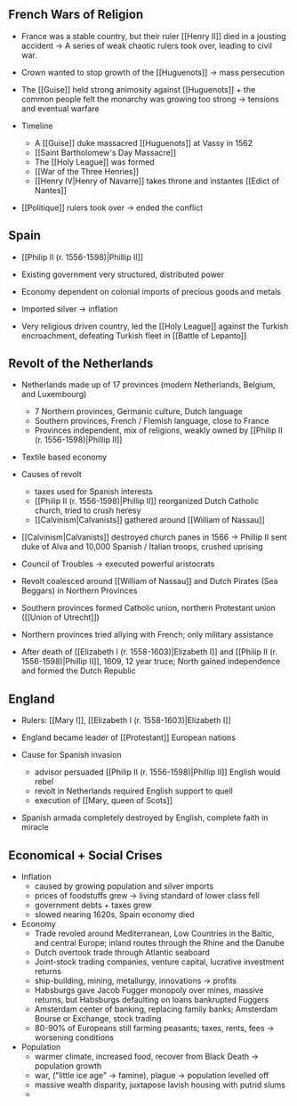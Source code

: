 ## French Wars of Religion
- France was a stable country, but their ruler [[Henry II]] died in a jousting accident -> A series of weak chaotic rulers took over, leading to civil war.
- Crown wanted to stop growth of the [[Huguenots]] -> mass persecution
- The [[Guise]] held strong animosity against [[Huguenots]] + the common people felt the monarchy was growing too strong -> tensions and eventual warfare

- Timeline
	- A [[Guise]] duke massacred [[Huguenots]] at Vassy in 1562
	- [[Saint Bartholomew's Day Massacre]]
	- The [[Holy League]] was formed
	- [[War of the Three Henries]]
	- [[Henry IV|Henry of Navarre]] takes throne and instantes [[Edict of Nantes]]

- [[Politique]] rulers took over -> ended the conflict

## Spain
- [[Philip II (r. 1556-1598)|Phillip II]]
- Existing government very structured, distributed power
- Economy dependent on colonial imports of precious goods and metals
- Imported silver -> inflation

- Very religious driven country, led the [[Holy League]] against the Turkish encroachment, defeating Turkish fleet in [[Battle of Lepanto]]

## Revolt of the Netherlands
- Netherlands made up of 17 provinces (modern Netherlands, Belgium, and Luxembourg)
	- 7 Northern provinces, Germanic culture, Dutch language
	- Southern provinces, French / Flemish language, close to France
	- Provinces independent, mix of religions, weakly owned by [[Philip II (r. 1556-1598)|Phillip II]]

- Textile based economy
- Causes of revolt
	- taxes used for Spanish interests
	- [[Philip II (r. 1556-1598)|Phillip II]] reorganized Dutch Catholic church, tried to crush heresy
	- [[Calvinism|Calvanists]] gathered around [[William of Nassau]]

- [[Calvinism|Calvanists]] destroyed church panes in 1566 -> Phillip II sent duke of Alva and 10,000 Spanish / Italian troops, crushed uprising
- Council of Troubles -> executed powerful aristocrats
- Revolt coalesced around [[William of Nassau]] and Dutch Pirates (Sea Beggars) in Northern Provinces

- Southern provinces formed Catholic union, northern Protestant union ([[Union of Utrecht]])
- Northern provinces tried allying with French; only military assistance
- After death of [[Elizabeth I (r. 1558-1603)|Elizabeth I]] and [[Philip II (r. 1556-1598)|Phillip II]], 1609, 12 year truce; North gained independence and formed the Dutch Republic

## England
- Rulers: [[Mary I]], [[Elizabeth I (r. 1558-1603)|Elizabeth I]]
- England became leader of [[Protestant]] European nations

- Cause for Spanish invasion
	- advisor persuaded [[Philip II (r. 1556-1598)|Phillip II]] English would rebel
	- revolt in Netherlands required English support to quell
	- execution of [[Mary, queen of Scots]]
- Spanish armada completely destroyed by English, complete faith in miracle

## Economical + Social Crises
- Inflation
	- caused by growing population and silver imports
	- prices of foodstuffs grew -> living standard of lower class fell
	- government debts + taxes grew
	- slowed nearing 1620s, Spain economy died
- Economy
	- Trade revoled around Mediterranean, Low Countries in the Baltic, and central Europe; inland routes through the Rhine and the Danube
	- Dutch overtook trade through Atlantic seaboard
	- Joint-stock trading companies, venture capital, lucrative investment returns
	- ship-building, mining, metallurgy, innovations -> profits
	- Habsburgs gave Jacob Fugger monopoly over mines, massive returns, but Habsburgs defaulting on loans bankrupted Fuggers
	- Amsterdam center of banking, replacing family banks; Amsterdam Bourse or Exchange, stock trading
	- 80-90% of Europeans still farming peasants; taxes, rents, fees -> worsening conditions
- Population
	- warmer climate, increased food, recover from Black Death -> population growth
	- war, ("little ice age" -> famine), plague -> population levelled off
	- massive wealth disparity, juxtapose lavish housing with putrid slums
	- 